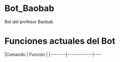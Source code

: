 # Bot_Baobab
Bot del profesor Baobab


# Funciones actuales del Bot

|Comando | Función     |
|--------|-------------|----
